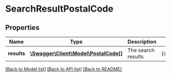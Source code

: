 # SearchResultPostalCode

## Properties
Name | Type | Description | Notes
------------ | ------------- | ------------- | -------------
**results** | [**\Swagger\Client\Model\PostalCode[]**](PostalCode.md) | The search results | [optional] 

[[Back to Model list]](../README.md#documentation-for-models) [[Back to API list]](../README.md#documentation-for-api-endpoints) [[Back to README]](../README.md)



